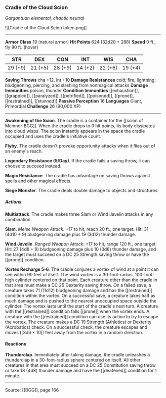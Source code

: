 ### Cradle of the Cloud Scion
_Gargantuan elemental, chaotic neutral_

![[Cradle of the Cloud Scion token.png]]




---

**Armor Class** 19 (natural armor)
**Hit Points** 624 (32d20 + 288)
**Speed** 0 ft., fly 90 ft. (hover)

| STR     | DEX     | CON     | INT     | WIS     | CHA     |
|---------|---------|---------|---------|---------|---------|
| 29 (+9) | 21 (+5) | 28 (+9) | 14 (+2) | 22 (+6) | 19 (+4) |

**Saving Throws** cha +12, int +10
**Damage Resistances** cold; fire; lightning; bludgeoning, piercing, and slashing from nonmagical attacks
**Damage Immunities** poison, thunder
**Condition Immunities** [[exhaustion]], [[grappled]], [[paralyzed]], [[petrified]], [[poisoned]], [[prone]], [[restrained]], [[stunned]]
**Passive Perception** 16
**Languages** Giant, Primordial
**Challenge** 26 (90,000 XP)

---

**Awakening of the Scion**. The cradle is a container for the [[scion of Memnor|BGG]]. When the cradle drops to 0 hit points, its body dissipates into cloud wisps. The scion instantly appears in the space the cradle occupied and uses the cradle's initiative count.

**Flyby**. The cradle doesn't provoke opportunity attacks when it flies out of an enemy's reach.

**Legendary Resistance (5/Day)**. If the cradle fails a saving throw, it can choose to succeed instead.

**Magic Resistance**. The cradle has advantage on saving throws against spells and other magical effects.

**Siege Monster**. The cradle deals double damage to objects and structures.

##### Actions
**Multiattack**. The cradle makes three Slam or Wind Javelin attacks in any combination.

**Slam**. _Melee Weapon Attack:_ +17 to hit, reach 20 ft., one target. Hit: 31 (4d10 + 9) bludgeoning damage plus 19 (3d12) thunder damage.

**Wind Javelin**. _Ranged Weapon Attack:_ +17 to hit, range 120 ft., one target. Hit: 27 (4d8 + 9) bludgeoning damage plus 10 (3d6) thunder damage, and the target must succeed on a DC 25 Strength saving throw or have the [[prone]] condition.

**Vortex Recharge 5-6**. The cradle conjures a vortex of wind at a point it can see within 90 feet of itself. The wind vortex is a 30-foot-radius, 100-foot-high cylinder centered on that point. Each creature other than the cradle in that area must make a DC 25 Dexterity saving throw. On a failed save, a creature takes 71 (11d12) bludgeoning damage and has the [[restrained]] condition within the vortex. On a successful save, a creature takes half as much damage and is pushed to the nearest unoccupied space outside the cylinder. The vortex lasts until the start of the cradle's next turn. A creature with the [[restrained]] condition falls [[prone]] when the vortex ends. A creature with the [[restrained]] condition can use its action to try to escape the vortex. The creature makes a DC 19 Strength (Athletics) or Dexterity (Acrobatics) check. On a successful check, the creature escapes and moves [[3d6 × 10]] feet away from the vortex in a random direction.

#### Reactions
**Thunderclap**. Immediately after taking damage, the cradle unleashes a thunderclap in a 30-foot-radius sphere centered on itself. All other creatures in that area must succeed on a DC 25 Constitution saving throw or take 18 (4d8) thunder damage and have the [[deafened]] condition for 1 minute.


---

Source: [[BGG]], page 166